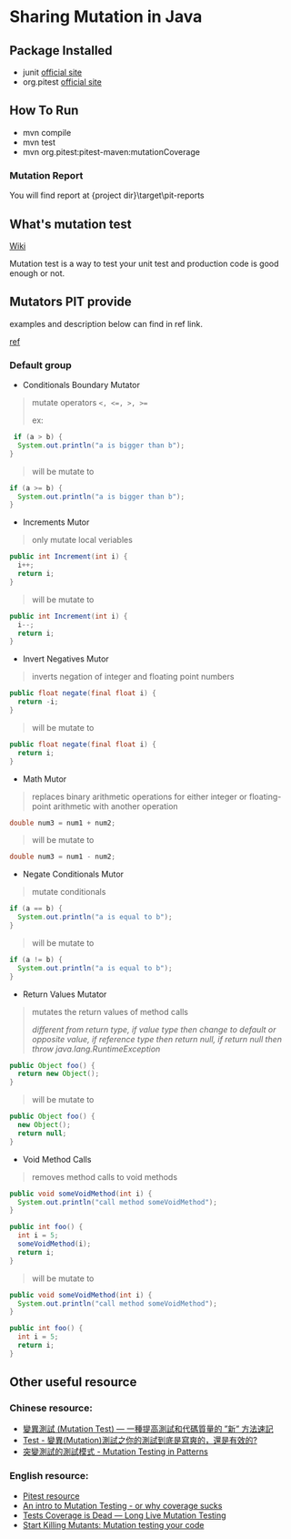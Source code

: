 # Sharing Mutation in Java

## Package Installed

- junit [official site](https://junit.org/junit4/)
- org.pitest [official site](http://pitest.org/)

## How To Run

- mvn compile
- mvn test
- mvn org.pitest:pitest-maven:mutationCoverage

### Mutation Report

You will find report at {project dir}\target\pit-reports

## What's mutation test

[Wiki](https://en.wikipedia.org/wiki/Mutation_testing)

Mutation test is a way to test your unit test and production code is good enough or not.

## Mutators PIT provide

examples and description below can find in ref link.

[ref](http://pitest.org/quickstart/mutators/)

### Default group

- Conditionals Boundary Mutator

> mutate operators `<, <=, >, >=`
>
> ex:
>
```java
 if (a > b) {
  System.out.println("a is bigger than b");
}
```

> will be mutate to

```java
if (a >= b) {
  System.out.println("a is bigger than b");
}
```

- Increments Mutor

> only mutate local veriables

```java
public int Increment(int i) {
  i++;
  return i;
}
```

> will be mutate to

```java
public int Increment(int i) {
  i--;
  return i;
}
```

- Invert Negatives Mutor

> inverts negation of integer and floating point numbers

```java
public float negate(final float i) {
  return -i;
}
```

> will be mutate to

```java
public float negate(final float i) {
  return i;
}
```

- Math Mutor

> replaces binary arithmetic operations for either integer or floating-point arithmetic with another operation

```java
double num3 = num1 + num2;
```

> will be mutate to

```java
double num3 = num1 - num2;
```

- Negate Conditionals Mutor

> mutate conditionals

```java
if (a == b) {
  System.out.println("a is equal to b");
}
```

> will be mutate to

```java
if (a != b) {
  System.out.println("a is equal to b");
}
```

- Return Values Mutator

> mutates the return values of method calls
>
> _different from return type, if value type then change to default or opposite value, if reference type then return null, if return null then throw java.lang.RuntimeException_

```java
public Object foo() {
  return new Object();
}
```

> will be mutate to

```java
public Object foo() {
  new Object();
  return null;
}
```

- Void Method Calls

> removes method calls to void methods

```java
public void someVoidMethod(int i) {
  System.out.println("call method someVoidMethod");
}

public int foo() {
  int i = 5;
  someVoidMethod(i);
  return i;
}
```

> will be mutate to

```java
public void someVoidMethod(int i) {
  System.out.println("call method someVoidMethod");
}

public int foo() {
  int i = 5;
  return i;
}
```


## Other useful resource

### Chinese resource:

- [變異測試 (Mutation Test) — 一種提高測試和代碼質量的 ”新” 方法速記](https://medium.com/@loverjersey/%E8%AE%8A%E7%95%B0%E6%B8%AC%E8%A9%A6-mutation-test-%E4%B8%80%E7%A8%AE%E6%8F%90%E9%AB%98%E6%B8%AC%E8%A9%A6%E5%92%8C%E4%BB%A3%E7%A2%BC%E8%B3%AA%E9%87%8F%E7%9A%84-%E6%96%B0-%E6%96%B9%E6%B3%95%E9%80%9F%E8%A8%98-35bde79a5c7a)
- [Test - 變異(Mutation)測試之你的測試到底是寫爽的，還是有效的?](https://dotblogs.com.tw/im_sqz777/2018/03/15/004634)
- [突變測試的測試模式 - Mutation Testing in Patterns](https://mutation.readthedocs.io/zh_TW/latest/)

### English resource:

- [Pitest resource](http://pitest.org/links/)
- [An intro to Mutation Testing - or why coverage sucks](https://pedrorijo.com/blog/intro-mutation/)
- [Tests Coverage is Dead — Long Live Mutation Testing](https://medium.com/appsflyer/tests-coverage-is-dead-long-live-mutation-testing-7fd61020330e)
- [Start Killing Mutants: Mutation testing your code](https://itnext.io/start-killing-mutants-mutation-test-your-code-3bea71df27f2)